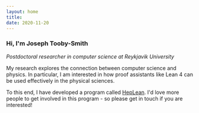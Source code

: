 ```yaml
---
layout: home
title: 
date: 2020-11-20 
---
```

### Hi, I'm Joseph Tooby-Smith
_Postdoctoral researcher in computer science at Reykjavik University_

My research explores the connection between computer science and physics. 
In particular, I am interested in how proof assistants like Lean 4 can be used 
effectively in the physical sciences. 

To this end, I have developed a program called [HepLean](https://github.com/HEPLean/HepLean). 
I'd love more people to get involved in this program - so please get in touch if you are interested!
